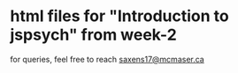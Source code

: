 # html files for "Introduction to jspsych" from week-2
for queries, feel free to reach saxens17@mcmaser.ca
